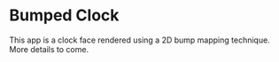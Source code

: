 # Bumped Clock

This app is a clock face rendered using a 2D bump mapping technique.
More details to come.
